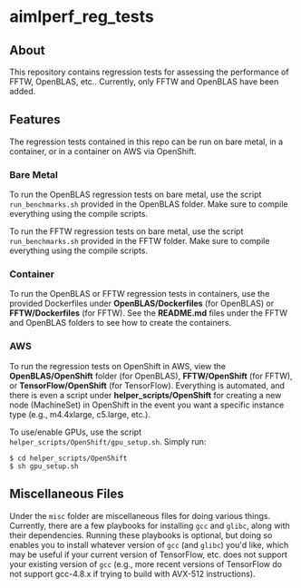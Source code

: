 # aimlperf_reg_tests

## About

This repository contains regression tests for assessing the performance of FFTW, OpenBLAS, etc.. Currently, only FFTW and OpenBLAS have been added.

## Features

The regression tests contained in this repo can be run on bare metal, in a container, or in a container on AWS via OpenShift.

### Bare Metal

To run the OpenBLAS regression tests on bare metal, use the script `run_benchmarks.sh` provided in the OpenBLAS folder. Make sure to compile everything using the compile scripts.

To run the FFTW regression tests on bare metal, use the script `run_benchmarks.sh` provided in the FFTW folder. Make sure to compile everything using the compile scripts.

### Container

To run the OpenBLAS or FFTW regression tests in containers, use the provided Dockerfiles under **OpenBLAS/Dockerfiles** (for OpenBLAS) or **FFTW/Dockerfiles** (for FFTW). See the **README.md** files under the FFTW and OpenBLAS folders to see how to create the containers.

### AWS

To run the regression tests on OpenShift in AWS, view the **OpenBLAS/OpenShift** folder (for OpenBLAS),  **FFTW/OpenShift** (for FFTW), or **TensorFlow/OpenShift** (for TensorFlow). Everything is automated, and there is even a script under **helper\_scripts/OpenShift** for creating a new node (MachineSet) in OpenShift in the event you want a specific instance type (e.g., m4.4xlarge, c5.large, etc.).

To use/enable GPUs, use the script `helper_scripts/OpenShift/gpu_setup.sh`. Simply run:

```
$ cd helper_scripts/OpenShift
$ sh gpu_setup.sh
```

## Miscellaneous Files

Under the `misc` folder are miscellaneous files for doing various things. Currently, there are a few playbooks for installing `gcc` and `glibc`, along with their dependencies. Running these playbooks is optional, but doing so enables you to install whatever version of `gcc` (and `glibc`) you'd like, which may be useful if your current version of TensorFlow, etc. does not support your existing version of `gcc` (e.g., more recent versions of TensorFlow do not support gcc-4.8.x if trying to build with AVX-512 instructions).
